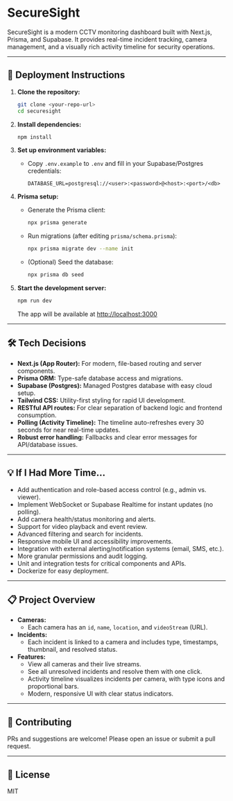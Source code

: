 # SecureSight

SecureSight is a modern CCTV monitoring dashboard built with Next.js, Prisma, and Supabase. It provides real-time incident tracking, camera management, and a visually rich activity timeline for security operations.

---

## 🚀 Deployment Instructions

1. **Clone the repository:**
   ```bash
   git clone <your-repo-url>
   cd securesight
   ```

2. **Install dependencies:**
   ```bash
   npm install
   ```

3. **Set up environment variables:**
   - Copy `.env.example` to `.env` and fill in your Supabase/Postgres credentials:
     ```env
     DATABASE_URL=postgresql://<user>:<password>@<host>:<port>/<db>
     ```

4. **Prisma setup:**
   - Generate the Prisma client:
     ```bash
     npx prisma generate
     ```
   - Run migrations (after editing `prisma/schema.prisma`):
     ```bash
     npx prisma migrate dev --name init
     ```
   - (Optional) Seed the database:
     ```bash
     npx prisma db seed
     ```

5. **Start the development server:**
   ```bash
   npm run dev
   ```
   The app will be available at [http://localhost:3000](http://localhost:3000)

---

## 🛠️ Tech Decisions

- **Next.js (App Router):** For modern, file-based routing and server components.
- **Prisma ORM:** Type-safe database access and migrations.
- **Supabase (Postgres):** Managed Postgres database with easy cloud setup.
- **Tailwind CSS:** Utility-first styling for rapid UI development.
- **RESTful API routes:** For clear separation of backend logic and frontend consumption.
- **Polling (Activity Timeline):** The timeline auto-refreshes every 30 seconds for near real-time updates.
- **Robust error handling:** Fallbacks and clear error messages for API/database issues.

---

## 💡 If I Had More Time…
- Add authentication and role-based access control (e.g., admin vs. viewer).
- Implement WebSocket or Supabase Realtime for instant updates (no polling).
- Add camera health/status monitoring and alerts.
- Support for video playback and event review.
- Advanced filtering and search for incidents.
- Responsive mobile UI and accessibility improvements.
- Integration with external alerting/notification systems (email, SMS, etc.).
- More granular permissions and audit logging.
- Unit and integration tests for critical components and APIs.
- Dockerize for easy deployment.

---

## 📋 Project Overview

- **Cameras:**
  - Each camera has an `id`, `name`, `location`, and `videoStream` (URL).
- **Incidents:**
  - Each incident is linked to a camera and includes type, timestamps, thumbnail, and resolved status.
- **Features:**
  - View all cameras and their live streams.
  - See all unresolved incidents and resolve them with one click.
  - Activity timeline visualizes incidents per camera, with type icons and proportional bars.
  - Modern, responsive UI with clear status indicators.

---

## 🤝 Contributing

PRs and suggestions are welcome! Please open an issue or submit a pull request.

---

## 📝 License

MIT
